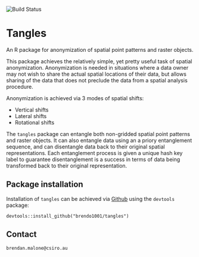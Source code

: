 ![Build Status](https://travis-ci.com/brendo1001/tangles.svg?token=55jxxyTm43o2mnqrHBvX&branch=master)

# Tangles
An R package for anonymization of spatial point patterns and raster objects.

This package achieves the relatively simple, yet pretty useful task of spatial anonymization. Anonymization is needed in situations where a data owner may not wish to share the actual spatial locations of their data, but allows sharing of the data that does not preclude the data from a spatial analysis procedure. 

Anonymization is achieved via 3 modes of spatial shifts:

* Vertical shifts
* Lateral shifts
* Rotational shifts

The `tangles` package can entangle both non-gridded spatial point patterns and raster objects. It can also entangle data using an a priory entanglement sequence, and can disentangle data back to their original spatial representations. Each entanglement process is given a unique hash key label to guarantee disentanglement is a success in terms of data being transformed back to their original representation. 

## Package installation

Installation of `tangles` can be achieved via [Github](https://github.com/) using the `devtools` package:

`devtools::install_github("brendo1001/tangles")`

## Contact
`brendan.malone@csiro.au`
